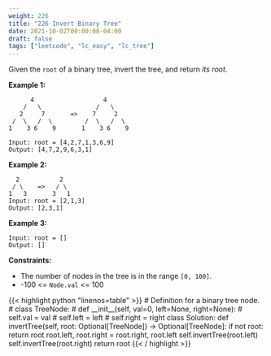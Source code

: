 ```yaml
---
weight: 226
title: "226 Invert Binary Tree"
date: 2021-10-02T00:00:00-04:00
draft: false
tags: ["leetcode", "lc_easy", "lc_tree"]
---
```


Given the `root` of a binary tree, invert the tree, and return _its root_.

**Example 1:**
```
      4                   4
    /   \               /   \
   2     7       =>    7     2
 /  \   /  \         /  \   /  \
1    3 6    9       1    3 6    9

Input: root = [4,2,7,1,3,6,9]
Output: [4,7,2,9,6,3,1]
```

**Example 2:**
```
  2           2
 / \    =>   / \
1   3       3   1
Input: root = [2,1,3]
Output: [2,3,1]
```

**Example 3:**
```
Input: root = []
Output: []
```

**Constraints:**
- The number of nodes in the tree is in the range `[0, 100]`.
- -100 <= `Node.val` <= 100

<div class="tabs"></div>
<div class="tab-content">

<div id="python" class="lang">
{{< highlight python "linenos=table" >}}
# Definition for a binary tree node.
# class TreeNode:
#     def __init__(self, val=0, left=None, right=None):
#         self.val = val
#         self.left = left
#         self.right = right
class Solution:
    def invertTree(self, root: Optional[TreeNode]) -> Optional[TreeNode]:
        if not root:
            return root
        root.left, root.right = root.right, root.left
        self.invertTree(root.left)
        self.invertTree(root.right)
        return root
{{< / highlight >}}
</div>
</div>
